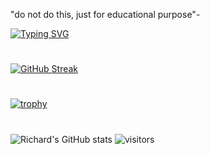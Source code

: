 "do not do this, just for educational purpose"-


[![Typing SVG](https://readme-typing-svg.demolab.com?font=Fira+Code&size=15&duration=800&color=03F700&background=24242400&multiline=true&width=600&height=800&lines=C%3A%2FUsers%2FUNKNOWN%3E+arp+-a;Interface%3A+192.**.**.**+-+0x2;Internet+Address+%7C+Physical+Address+%7C+Type;%7C+192.**.**.**+%7C+f3-**-**-**-**-**+%7C+dynamic;%7C+192.**.**.**+%7C+f9-**-**-**-**-**+%7C+dynamic;%7C+234.**.**.**+%7C+04-**-**-**-**-**+%7C+static;%7C+244.**.**.**+%7C+ff-**-**-**-**-**+%7C+static;%7C+255.**.**.**+%7C+ff-**-**-**-**-**+%7C+static;%7C+255.**.**.**+%7C+ff-**-**-**-**-**+%7C+static;C%3A%2FUsers%2FUNKNOWN%3E+cd+*****%2F*****;C%3A%2FUsers%2FUNKNOWN%2F*****%2F*****%3E+activate+*****;Loading+...;Completed+with+exit+code%3A+1;C%3A%2FUsers%2FUNKNOWN%2F*****%2F*****%3E+python+main.py;+++++;Enter+passcode%3A++++++++2xBc*************;Enter+IPv4%3A+192.**.**.**;Enter+Mac%3A+f9-**-**-**-**-**;Getting+info+...;+++++++++++++++++++++++;%5BSUCCESS%5D+Device%3A+LAPTOP-LTY9******;%5BINFO%5D+Download+data+%5By%2Fn%5D%3A+y;Downloading+...+;%5BSUCCESS%5D+Downloaded+data+at+%22C%3A%2FUsers%2FUNKNOWN%2F*****%2Fdata%22;View+downloaded+data+%5By%2Fn%5D%3A+y;Data+-+192.**.**.**;User-***********%40*****;Password%3A+5692782a3a760d68e072d552986a1ba56a3e330b5772;%5EC;C%3A%2FUsers%2FUNKNOWN%2F*****%2F*****%3E+python+poseidon.py;Enter+sha256%3A+5692782a3a760d68e072d552986a1ba56a3e330b5772;Decoding+...+;%5BUNSUCCESSFUL%5D+The+entered+sha256+cannot+be+found+in+the+database;%5EC;C%3A%2FUsers%2FUNKNOWN%2F*****%2F*****%3E+exit)](https://git.io/typing-svg)
#
[![GitHub Streak](https://github-readme-streak-stats.herokuapp.com/?user=Ye-Yint-Nyo-Hmine&theme=dark)](https://git.io/streak-stats)
# 
[![trophy](https://github-profile-trophy.vercel.app/?username=Ye-Yint-Nyo-Hmine&theme=darkhub)](https://github.com/Ye-Yint-Nyo-Hmine/github-profile-trophy)

#
![Richard's GitHub stats](https://github-readme-stats.vercel.app/api?username=Ye-Yint-Nyo-Hmine&show_icons=true&theme=tokyonight)
![visitors](https://visitor-badge.glitch.me/badge?page_id=page.id&left_color=green&right_color=red)
